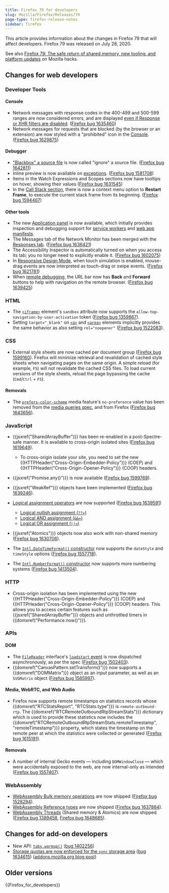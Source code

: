 ```yaml
---
title: Firefox 79 for developers
slug: Mozilla/Firefox/Releases/79
page-type: firefox-release-notes
sidebar: firefox
---
```


This article provides information about the changes in Firefox 79 that will affect developers. Firefox 79 was released on July 28, 2020.

See also [Firefox 79: The safe return of shared memory, new tooling, and platform updates](https://hacks.mozilla.org/2020/07/firefox-79/) on Mozilla hacks.

## Changes for web developers

### Developer Tools

#### Console

- Network messages with response codes in the 400-499 and 500-599 ranges are now considered errors, and are displayed [even if Response or XHR filters are disabled](https://firefox-source-docs.mozilla.org/devtools-user/web_console/console_messages/index.html#filtering-by-category). ([Firefox bug 1635460](https://bugzil.la/1635460))
- Network messages for requests that are blocked (by the browser or an extension) are now styled with a "prohibited" icon in the [Console](https://firefox-source-docs.mozilla.org/devtools-user/web_console/console_messages/index.html). ([Firefox bug 1629875](https://bugzil.la/1629875))

#### Debugger

- ["Blackbox" a source file](https://firefox-source-docs.mozilla.org/devtools-user/debugger/how_to/ignoring_sources/index.html) is now called "ignore" a source file. ([Firefox bug 1642811](https://bugzil.la/1642811))
- Inline preview is now available on [exceptions](https://firefox-source-docs.mozilla.org/devtools-user/debugger/how_to/breaking_on_exceptions/index.html). ([Firefox bug 1581708](https://bugzil.la/1581708))
- Items in the Watch Expressions and Scopes sections now have tooltips on hover, showing their values ([Firefox bug 1631545](https://bugzil.la/1631545))
- In the [Call Stack section](https://firefox-source-docs.mozilla.org/devtools-user/debugger/ui_tour/index.html#call-stack), there is now a context menu option to **Restart Frame**, to execute the current stack frame from its beginning. ([Firefox bug 1594467](https://bugzil.la/1594467))

#### Other tools

- The new [Application panel](https://firefox-source-docs.mozilla.org/devtools-user/application/index.html) is now available, which initially provides inspection and debugging support for [service workers](/en-US/docs/Web/API/Service_Worker_API) and [web app manifests](/en-US/docs/Web/Progressive_web_apps/Manifest).
- The Messages tab of the Network Monitor has been merged with the [Responses tab](https://firefox-source-docs.mozilla.org/devtools-user/network_monitor/request_details/index.html#response-tab). ([Firefox bug 1636421](https://bugzil.la/1636421))
- The Accessibility Inspector is automatically turned on when you access its tab; you no longer need to explicitly enable it. ([Firefox bug 1602075](https://bugzil.la/1602075))
- In [Responsive Design Mode](https://firefox-source-docs.mozilla.org/devtools-user/responsive_design_mode/index.html#controlling-responsive-design-mode), when touch simulation is enabled, mouse-drag events are now interpreted as touch-drag or swipe events. ([Firefox bug 1621781](https://bugzil.la/1621781))
- When [remote debugging](https://firefox-source-docs.mozilla.org/devtools-user/about_colon_debugging/index.html#connecting-to-a-remote-device), the URL bar now has **Back** and **Forward** buttons to help with navigation on the remote browser. ([Firefox bug 1639425](https://bugzil.la/1639425))

### HTML

- The [`<iframe>`](/en-US/docs/Web/HTML/Reference/Elements/iframe) element's `sandbox` attribute now supports the `allow-top-navigation-by-user-activation` token ([Firefox bug 1359867](https://bugzil.la/1359867)).
- Setting `target="_blank"` on [`<a>`](/en-US/docs/Web/HTML/Reference/Elements/a) and [`<area>`](/en-US/docs/Web/HTML/Reference/Elements/area) elements implicitly provides the same behavior as also setting `rel="noopener"` ([Firefox bug 1522083](https://bugzil.la/1522083)).

### CSS

- External style sheets are now cached per document group ([Firefox bug 1599160](https://bugzil.la/1599160)). Firefox will minimize retrieval and revalidation of cached style sheets when navigating pages on the same origin. A simple reload (for example, `F5`) will not revalidate the cached CSS files. To load current versions of the style sheets, reload the page bypassing the cache (`Cmd`/`Ctrl` + `F5`).

#### Removals

- The [`prefers-color-scheme`](/en-US/docs/Web/CSS/@media/prefers-color-scheme) media feature's `no-preference` value has been removed from the [media queries spec](https://drafts.csswg.org/mediaqueries-5/#descdef-media-prefers-color-scheme), and from Firefox ([Firefox bug 1643656](https://bugzil.la/1643656)).

### JavaScript

- {{jsxref("SharedArrayBuffer")}} has been re-enabled in a post-Spectre-safe manner. It is available to cross-origin isolated sites ([Firefox bug 1619649](https://bugzil.la/1619649)).
  - To cross-origin isolate your site, you need to set the new {{HTTPHeader("Cross-Origin-Embedder-Policy")}} (COEP) and {{HTTPHeader("Cross-Origin-Opener-Policy")}} (COOP) headers.

- {{jsxref("Promise.any()")}} is now available ([Firefox bug 1599769](https://bugzil.la/1599769)).
- {{jsxref("WeakRef")}} objects have been implemented ([Firefox bug 1639246](https://bugzil.la/1639246)).
- [Logical assignment operators](https://github.com/tc39/proposal-logical-assignment) are now supported ([Firefox bug 1639591](https://bugzil.la/1639591))
  - [Logical nullish assignment (`??=`)](/en-US/docs/Web/JavaScript/Reference/Operators/Nullish_coalescing_assignment)
  - [Logical AND assignment (`&&=`)](/en-US/docs/Web/JavaScript/Reference/Operators/Logical_AND_assignment)
  - [Logical OR assignment (`||=`)](/en-US/docs/Web/JavaScript/Reference/Operators/Logical_OR_assignment)

- {{jsxref("Atomics")}} objects now also work with non-shared memory ([Firefox bug 1630706](https://bugzil.la/1630706)).
- The [`Intl.DateTimeFormat()` constructor](/en-US/docs/Web/JavaScript/Reference/Global_Objects/Intl/DateTimeFormat/DateTimeFormat) now supports the `dateStyle` and `timeStyle` options ([Firefox bug 1557718](https://bugzil.la/1557718)).
- The [`Intl.NumberFormat()` constructor](/en-US/docs/Web/JavaScript/Reference/Global_Objects/Intl/NumberFormat/NumberFormat) now supports more numbering systems ([Firefox bug 1413504](https://bugzil.la/1413504)).

### HTTP

- Cross-origin isolation has been implemented using the new {{HTTPHeader("Cross-Origin-Embedder-Policy")}} (COEP) and {{HTTPHeader("Cross-Origin-Opener-Policy")}} (COOP) headers. This allows you to access certain features such as {{jsxref("SharedArrayBuffer")}} objects and unthrottled timers in {{domxref("Performance.now()")}}.

### APIs

#### DOM

- The [`FileReader`](/en-US/docs/Web/API/FileReader) interface's [`loadstart` event](/en-US/docs/Web/API/FileReader/loadstart_event) is now dispatched asynchronously, as per the spec ([Firefox bug 1502403](https://bugzil.la/1502403)).
- {{domxref("CanvasPattern.setTransform()")}} now supports a {{domxref("DOMMatrix")}} object as an input parameter, as well as an `SVGMatrix` object ([Firefox bug 1565997](https://bugzil.la/1565997)).

#### Media, WebRTC, and Web Audio

- Firefox now supports remote timestamps on statistics records whose {{domxref("RTCStatsReport", "RTCStats.type")}} is `remote-outbound-rtp`. The {{domxref("RTCRemoteOutboundRtpStreamStats")}} dictionary which is used to provide these statistics now includes the {{domxref("RTCRemoteOutboundRtpStreamStats.remoteTimestamp", "remoteTimestamp")}} property, which states the timestamp on the remote peer at which the statistics were collected or generated ([Firefox bug 1615191](https://bugzil.la/1615191)).

#### Removals

- A number of internal Gecko events — including `DOMWindowClose` — which were accidentally exposed to the web, are now internal-only as intended ([Firefox bug 1557407](https://bugzil.la/1557407)).

### WebAssembly

- [WebAssembly Bulk memory operations](/en-US/docs/WebAssembly/Guides/Understanding_the_text_format#bulk_memory_operations) are now shipped ([Firefox bug 1528294](https://bugzil.la/1528294)).
- [WebAssembly Reference types](/en-US/docs/WebAssembly/Guides/Understanding_the_text_format#reference_types) are now shipped ([Firefox bug 1637884](https://bugzil.la/1637884)).
- [WebAssembly Threads](/en-US/docs/WebAssembly/Guides/Understanding_the_text_format#webassembly_threads) (Shared memory & Atomics) are now shipped ([Firefox bug 1389458](https://bugzil.la/1389458), [Firefox bug 1648685](https://bugzil.la/1648685)).

## Changes for add-on developers

- New API: [`tabs.warmup()`](/en-US/docs/Mozilla/Add-ons/WebExtensions/API/tabs/warmup) ([bug 1402256](https://bugzil.la/1402256))
- [Storage quotas are now enforced for the `sync` storage area](/en-US/docs/Mozilla/Add-ons/WebExtensions/API/storage/sync#storage_quotas_for_sync_data) ([bug 1634615](https://bugzil.la/1634615)) ([addons.mozilla.org blog post](https://blog.mozilla.org/addons/2020/07/09/changes-to-storage-sync-in-firefox-79/))

## Older versions

{{Firefox_for_developers}}
